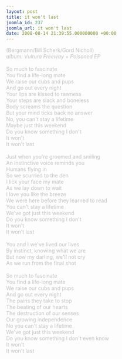 ```yaml
---
layout: post
title: it won't last
joomla_id: 237
joomla_url: it won't last
date: 2008-08-14 21:39:55.000000000 +00:00
---
```

<span style="color: #c0c0c0" class="Apple-style-span">(Bergmann/Bill Scherk/Gord Nicholl)<br />
<i>album: Vultura Freeway + Poisoned EP</i><br />
<br />
So much to fascinate<br />
You find a life-long mate<br />
We raise our cubs and pups<br />
And go out every night<br />
Your lips are kissed to rawness<br />
Your steps are slack and boneless<br />
Body screams the question<br />
But your mind ticks back no answer<br />
No, you can't stay a lifetime<br />
Maybe just this weekend<br />
Do you know something I don't <br />
It won't <br />
It won't last<br />
<br />
Just when you're groomed and smiling<br />
An instinctive voice reminds you<br />
Humans flying in<br />
So we scurried to the den<br />
I lick your face my mate<br />
As we lay down to wait<br />
I love you like the breeze<br />
We were here before they learned to read<br />
You can't stay a lifetime<br />
We've got just this weekend<br />
Do you know something I don't <br />
It won't <br />
It won't last<br />
<br />
You and I we've lived our lives<br />
By instinct, knowing what we are<br />
But now my darling, we'll not cry<br />
As we run from the final shot<br />
<br />
So much to fascinate<br />
You find a life-long mate<br />
We raise our cubs and pups <br />
And go out every night<br />
The pains they take to stop<br />
The beating of our hearts<br />
The destruction of our senses<br />
Our growing independence<br />
No you can't stay a lifetime<br />
We've got just this weekend<br />
Do you know something I don't even know<br />
It won't <br />
It won't last<br />
</span>
